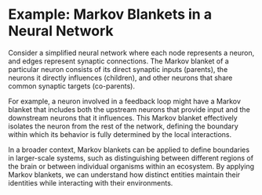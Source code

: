 # Example: Markov Blankets in a Neural Network

Consider a simplified neural network where each node represents a
neuron, and edges represent synaptic connections. The Markov blanket of
a particular neuron consists of its direct synaptic inputs (parents),
the neurons it directly influences (children), and other neurons that
share common synaptic targets (co-parents).

For example, a neuron involved in a feedback loop might have a Markov
blanket that includes both the upstream neurons that provide input and
the downstream neurons that it influences. This Markov blanket
effectively isolates the neuron from the rest of the network, defining
the boundary within which its behavior is fully determined by the local
interactions.

In a broader context, Markov blankets can be applied to define
boundaries in larger-scale systems, such as distinguishing between
different regions of the brain or between individual organisms within an
ecosystem. By applying Markov blankets, we can understand how distinct
entities maintain their identities while interacting with their
environments.